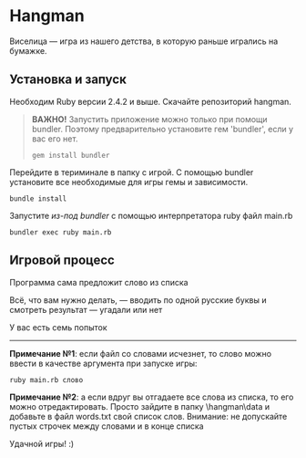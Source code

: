 # Hangman
Виселица — игра из нашего детства, в которую раньше игрались на бумажке.

## Установка и запуск

Необходим Ruby версии 2.4.2 и выше. Скачайте репозиторий hangman. 

>**ВАЖНО!** Запустить приложение можно только при помощи bundler. Поэтому предварительно установите гем 'bundler', если у вас его нет. 
>
>```
>gem install bundler
>```
>

Перейдите в териминале в папку с игрой. С помощью bundler установите все необходимые для игры гемы и зависимости. 

```
bundle install
```

Запустите *из-под bundler* с помощью интерпретатора ruby файл main.rb

```
bundler exec ruby main.rb
```

## Игровой процесс

Программа сама предложит слово из списка

Всё, что вам нужно делать, — вводить по одной русские буквы и смотреть результат —  угадали или нет

У вас есть семь попыток

---

**Примечание №1**: если файл со словами исчезнет, то слово можно ввести в качестве аргумента при запуске игры:

```
ruby main.rb слово
```

**Примечание №2**: а если вдруг вы отгадаете все слова из списка, то его можно отредактировать. Просто зайдите в папку \hangman\data
и добавьте в файл words.txt свой список слов. Внимание: не допускайте пустых строчек между словами и в конце списка

Удачной игры! :)
